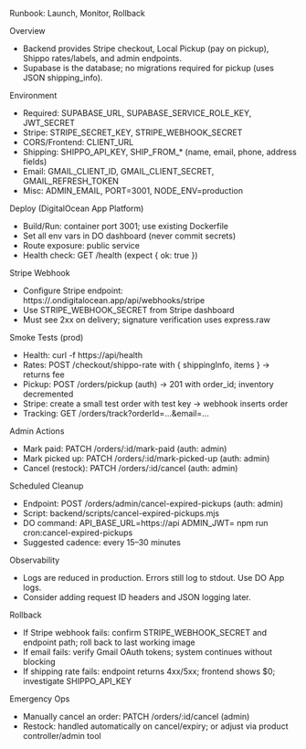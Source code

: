 Runbook: Launch, Monitor, Rollback

Overview
- Backend provides Stripe checkout, Local Pickup (pay on pickup), Shippo rates/labels, and admin endpoints.
- Supabase is the database; no migrations required for pickup (uses JSON shipping_info).

Environment
- Required: SUPABASE_URL, SUPABASE_SERVICE_ROLE_KEY, JWT_SECRET
- Stripe: STRIPE_SECRET_KEY, STRIPE_WEBHOOK_SECRET
- CORS/Frontend: CLIENT_URL
- Shipping: SHIPPO_API_KEY, SHIP_FROM_* (name, email, phone, address fields)
- Email: GMAIL_CLIENT_ID, GMAIL_CLIENT_SECRET, GMAIL_REFRESH_TOKEN
- Misc: ADMIN_EMAIL, PORT=3001, NODE_ENV=production

Deploy (DigitalOcean App Platform)
- Build/Run: container port 3001; use existing Dockerfile
- Set all env vars in DO dashboard (never commit secrets)
- Route exposure: public service
- Health check: GET /health (expect { ok: true })

Stripe Webhook
- Configure Stripe endpoint: https://<your-app>.ondigitalocean.app/api/webhooks/stripe
- Use STRIPE_WEBHOOK_SECRET from Stripe dashboard
- Must see 2xx on delivery; signature verification uses express.raw

Smoke Tests (prod)
- Health: curl -f https://api/health
- Rates: POST /checkout/shippo-rate with { shippingInfo, items } → returns fee
- Pickup: POST /orders/pickup (auth) → 201 with order_id; inventory decremented
- Stripe: create a small test order with test key → webhook inserts order
- Tracking: GET /orders/track?orderId=...&email=...

Admin Actions
- Mark paid: PATCH /orders/:id/mark-paid (auth: admin)
- Mark picked up: PATCH /orders/:id/mark-picked-up (auth: admin)
- Cancel (restock): PATCH /orders/:id/cancel (auth: admin)

Scheduled Cleanup
- Endpoint: POST /orders/admin/cancel-expired-pickups (auth: admin)
- Script: backend/scripts/cancel-expired-pickups.mjs
- DO command: API_BASE_URL=https://api ADMIN_JWT=<token> npm run cron:cancel-expired-pickups
- Suggested cadence: every 15–30 minutes

Observability
- Logs are reduced in production. Errors still log to stdout. Use DO App logs.
- Consider adding request ID headers and JSON logging later.

Rollback
- If Stripe webhook fails: confirm STRIPE_WEBHOOK_SECRET and endpoint path; roll back to last working image
- If email fails: verify Gmail OAuth tokens; system continues without blocking
- If shipping rate fails: endpoint returns 4xx/5xx; frontend shows $0; investigate SHIPPO_API_KEY

Emergency Ops
- Manually cancel an order: PATCH /orders/:id/cancel (admin)
- Restock: handled automatically on cancel/expiry; or adjust via product controller/admin tool

